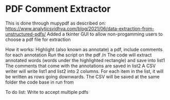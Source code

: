 # PDF Comment Extractor
This is done through mupypdf as described on:  https://www.analyticsvidhya.com/blog/2021/06/data-extraction-from-unstructured-pdfs/
Added a tkinter GUI to allow non-progamming users to choose a pdf file for extraction

How it works:
Highlight (also known as annotate) a pdf, include comments for each annotation 
Run the script on the pdf /n
The code will extract annotated words (words under the highlighted rectangle) and save into list1
The comments that come with the annotations are saved in list2
A CSV writer will write list1 and list2 into 2 columns. For each item in the list, it will be written as rows going downwards. 
The CSV will be saved at the same folder the code base in run from

To do list:
Write to accept multiple pdfs
